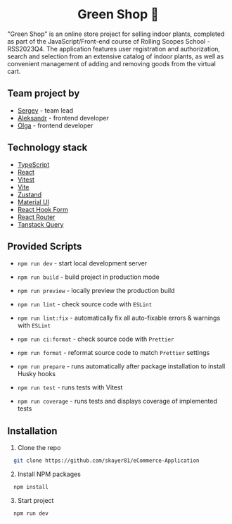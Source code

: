 <h1 align="center">Green Shop 🌵</h1>

"Green Shop" is an online store project for selling indoor plants, completed as part of the JavaScript/Front-end course of Rolling Scopes School - RSS2023Q4. The application features user registration and authorization, search and selection from an extensive catalog of indoor plants, as well as convenient management of adding and removing goods from the virtual cart.

## Team project by

- [Sergey](https://github.com/skayer81) - team lead
- [Aleksandr](https://github.com/alekseng) - frontend developer
- [Olga](https://github.com/gryzun33) - frontend developer

## Technology stack

- [TypeScript](https://www.typescriptlang.org/)
- [React](https://react.dev/)
- [Vitest](https://vitest.dev/)
- [Vite](https://vitejs.dev/)
- [Zustand](https://github.com/pmndrs/zustand)
- [Material UI](https://mui.com/material-ui/)
- [React Hook Form](https://react-hook-form.com/)
- [React Router](https://reactrouter.com/en/main)
- [Tanstack Query](https://tanstack.com/query/latest)

## Provided Scripts

- `npm run dev` - start local development server

- `npm run build` - build project in production mode

- `npm run preview` - locally preview the production build

- `npm run lint` - check source code with `ESLint`

- `npm run lint:fix` - automatically fix all auto-fixable errors & warnings with `ESLint`

- `npm run ci:format` - check source code with `Prettier`

- `npm run format` - reformat source code to match `Prettier` settings

- `npm run prepare` - runs automatically after package installation to install Husky hooks

- `npm run test` - runs tests with Vitest

- `npm run coverage` - runs tests and displays coverage of implemented tests

## Installation

1. Clone the repo

```sh
  git clone https://github.com/skayer81/eCommerce-Application
```

2. Install NPM packages

```sh
  npm install
```

3. Start project

```sh
  npm run dev
```
